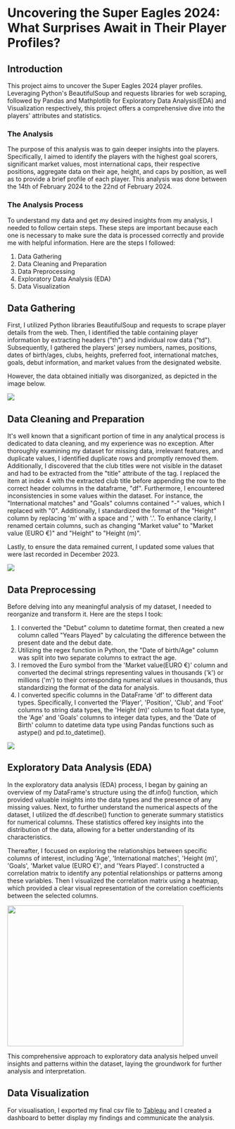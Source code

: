 # Uncovering the Super Eagles 2024: What Surprises Await in Their Player Profiles?

## Introduction
This project aims to uncover the Super Eagles 2024 player profiles. Leveraging Python's BeautifulSoup and requests libraries for web scraping, followed by Pandas and Mathplotlib for Exploratory Data Analysis(EDA) and Visualization respectively, this project offers a comprehensive dive into the players' attributes and statistics.

### The Analysis
The purpose of this analysis was to gain deeper insights into the players. Specifically, I aimed to identify the players with the highest goal scorers, significant market values, most international caps, their respective positions, aggregate data on their age, height, and caps by position, as well as to provide a brief profile of each player. This analysis was done between the 14th of February 2024 to the 22nd of February 2024.
### The Analysis Process
To understand my data and get my desired insights from my analysis, I needed to follow certain steps. These steps are important because each one is necessary to make sure the data is processed correctly and provide me with helpful information. Here are the steps I followed:
1.	Data Gathering
2.	Data Cleaning and Preparation
3.	Data Preprocessing
4.	Exploratory Data Analysis (EDA)
5.	Data Visualization
   
## Data Gathering

<p>First, I utilized Python libraries BeautifulSoup and requests to scrape player details from the web. Then, I identified the table containing player information by extracting headers ("th") and individual row data ("td"). Subsequently, I gathered the players' jersey numbers, names, positions, dates of birth/ages, clubs, heights, preferred foot, international matches, goals, debut information, and market values from the designated website. </p>
<p>However, the data obtained initially was disorganized, as depicted in the image below.<p/>
<img src="https://github.com/git-oreoluwa/Google_Data_Analytics_Capstone_Cyclistic_Case_Study/assets/110780775/7845b4be-89e4-4394-ba98-a5255066e9c0"/>
  
## Data Cleaning and Preparation
It's well known that a significant portion of time in any analytical process is dedicated to data cleaning, and my experience was no exception.
After thoroughly examining my dataset for missing data, irrelevant features, and duplicate values, I identified duplicate rows and promptly removed them. Additionally, I discovered that the club titles were not visible in the dataset and had to be extracted from the "title" attribute of the <a> tag. I replaced the item at index 4 with the extracted club title before appending the row to the correct header columns in the dataframe, "df".
Furthermore, I encountered inconsistencies in some values within the dataset. For instance, the "International matches" and "Goals" columns contained "-" values, which I replaced with "0". Additionally, I standardized the format of the "Height" column by replacing 'm' with a space and ',' with '.'. To enhance clarity, I renamed certain columns, such as changing "Market value" to "Market value (EURO €)" and "Height" to "Height (m)".
<p> Lastly, to ensure the data remained current, I updated some values that were last recorded in December 2023.</p>
<img src = "https://github.com/git-oreoluwa/Google_Data_Analytics_Capstone_Cyclistic_Case_Study/assets/110780775/974b18c1-29d9-4ce9-9f1c-3f991185ab78"/>

## Data Preprocessing
Before delving into any meaningful analysis of my dataset, I needed to reorganize and transform it. Here are the steps I took:
1.	I converted the "Debut" column to datetime format, then created a new column called "Years Played" by calculating the difference between the present date and the debut date.
2.	Utilizing the regex function in Python, the "Date of birth/Age" column was split into two separate columns to extract the age.
3.	I removed the Euro symbol from the 'Market value(EURO €)' column and converted the decimal strings representing values in thousands ('k') or millions ('m') to their corresponding numerical values in thousands, thus standardizing the format of the data for analysis.
4.	I converted specific columns in the DataFrame 'df' to different data types. Specifically, I converted the 'Player', 'Position', 'Club', and 'Foot' columns to string data types, the 'Height (m)' column to float data type, the 'Age' and 'Goals' columns to integer data types, and the 'Date of Birth' column to datetime data type using Pandas functions such as astype() and pd.to_datetime().
<p></p>
<img src = "https://github.com/git-oreoluwa/Google_Data_Analytics_Capstone_Cyclistic_Case_Study/assets/110780775/4b84bfca-199a-4516-ab54-0f9fb4152725"/>

## Exploratory Data Analysis (EDA)
In the exploratory data analysis (EDA) process, I began by gaining an overview of my DataFrame's structure using the df.info() function, which provided valuable insights into the data types and the presence of any missing values. Next, to further understand the numerical aspects of the dataset, I utilized the df.describe() function to generate summary statistics for numerical columns. These statistics offered key insights into the distribution of the data, allowing for a better understanding of its characteristics.

<p>Thereafter, I focused on exploring the relationships between specific columns of interest, including 'Age', 'International matches', 'Height (m)', 'Goals', 'Market value (EURO €)', and 'Years Played'. I constructed a correlation matrix to identify any potential relationships or patterns among these variables. Then I visualized the correlation matrix using a heatmap, which provided a clear visual representation of the correlation coefficients between the selected columns. </p>

<img src = "https://github.com/git-oreoluwa/Google_Data_Analytics_Capstone_Cyclistic_Case_Study/assets/110780775/ec9f861f-94c5-47e6-8982-c803fec65d71" width="400" height="320"/>

This comprehensive approach to exploratory data analysis helped unveil insights and patterns within the dataset, laying the groundwork for further analysis and interpretation.

## Data Visualization
For visualisation, I exported my final csv file to <a href = "https://public.tableau.com/app/profile/oreoluwa.folorunsho./viz/Super-Eagles-2024-How-Well-do-you-Know-the-Players-/Dashboard1#1">Tableau</a> and I created a dashboard to better display my findings and communicate the analysis.
